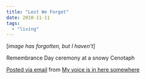```yaml
---
title: "Lest We Forget"
date: 2010-11-11
tags:
  - "living"
---
```


[_image has forgotten, but I haven't_]

Remembrance Day ceremony at a snowy Cenotaph


[Posted via email](http://posterous.com) from [My voice is in here somewhere](http://madbaker.posterous.com/lest-we-forget)
